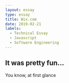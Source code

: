 ```yaml
---
layout: essay
type: essay
title: Wix.com
date: 2019-02-21
labels:
  - Technical Essay
  - Javascript
  - Software Engineering
---
```


## It was pretty fun...
You know, at first glance
